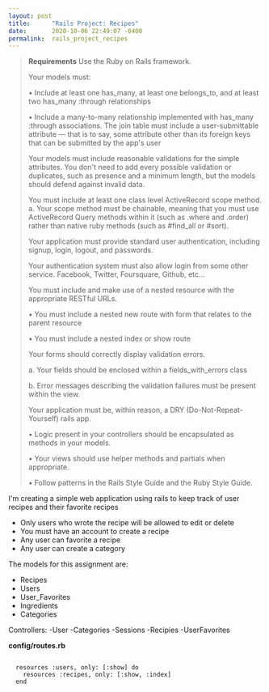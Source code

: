 ```yaml
---
layout: post
title:      "Rails Project: Recipes"
date:       2020-10-06 22:49:07 -0400
permalink:  rails_project_recipes
---
```



> **Requirements**
> Use the Ruby on Rails framework.
> 
> Your models must:
> 
> • Include at least one has_many, at least one belongs_to, and at least two has_many :through relationships
> 
> • Include a many-to-many relationship implemented with has_many :through associations. The join table must include a user-submittable attribute — that is to say, some attribute other than its foreign keys that can be submitted by the app's user
> 
> Your models must include reasonable validations for the simple attributes. You don't need to add every possible validation or duplicates, such as presence and a minimum length, but the models should defend against invalid data.
> 
> You must include at least one class level ActiveRecord scope method. a. Your scope method must be chainable, meaning that you must use ActiveRecord Query methods within it (such as .where and .order) rather than native ruby methods (such as #find_all or #sort).
> 
> Your application must provide standard user authentication, including signup, login, logout, and passwords.
> 
> Your authentication system must also allow login from some other service. Facebook, Twitter, Foursquare, Github, etc...
> 
> You must include and make use of a nested resource with the appropriate RESTful URLs.
> 
> • You must include a nested new route with form that relates to the parent resource
> 
> • You must include a nested index or show route
> 
> Your forms should correctly display validation errors.
> 
> a. Your fields should be enclosed within a fields_with_errors class
> 
> b. Error messages describing the validation failures must be present within the view.
> 
> Your application must be, within reason, a DRY (Do-Not-Repeat-Yourself) rails app.
> 
> • Logic present in your controllers should be encapsulated as methods in your models.
> 
> • Your views should use helper methods and partials when appropriate.
> 
> • Follow patterns in the Rails Style Guide and the Ruby Style Guide.

I'm creating a simple web application using rails to keep track of user recipes and their favorite recipes
- Only users who wrote the recipe will be allowed to edit or delete
- You must have an account to create a recipe
- Any user can favorite a recipe
- Any user can create a category

The models for this assignment are:
- Recipes
- Users
- User_Favorites
- Ingredients
- Categories

Controllers:
-User
-Categories
-Sessions
-Recipies
-UserFavorites

**config/routes.rb**

```

  resources :users, only: [:show] do 
    resources :recipes, only: [:show, :index]
  end


```

